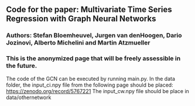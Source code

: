 ## Code for the paper: Multivariate Time Series Regression with Graph Neural Networks

### Authors: Stefan Bloemheuvel, Jurgen van denHoogen, Dario Jozinovi, Alberto Michelini and Martin Atzmueller

### This is the anonymized page that will be freely assessible in the future.

The code of the GCN can be executed by running main.py.
In the data folder, the input_ci.npy file from the following page should be placed: https://zenodo.org/record/5767221
The input_cw.npy file should be place in data/othernetwork
